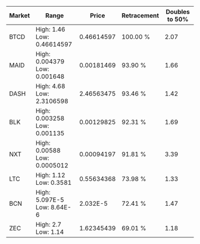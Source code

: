 | Market | Range | Price| Retracement | Doubles to 50% |
| --- | --- | --- | --- | --- |
| BTCD | High: 1.46<br />Low: 0.46614597 | 0.46614597 | 100.00 % | 2.07 |
| MAID | High: 0.004379<br />Low: 0.001648 | 0.00181469 | 93.90 % | 1.66 |
| DASH | High: 4.68<br />Low: 2.3106598 | 2.46563475 | 93.46 % | 1.42 |
| BLK | High: 0.003258<br />Low: 0.001135 | 0.00129825 | 92.31 % | 1.69 |
| NXT | High: 0.00588<br />Low: 0.0005012 | 0.00094197 | 91.81 % | 3.39 |
| LTC | High: 1.12<br />Low: 0.3581 | 0.55634368 | 73.98 % | 1.33 |
| BCN | High: 5.097E-5<br />Low: 8.64E-6 | 2.032E-5 | 72.41 % | 1.47 |
| ZEC | High: 2.7<br />Low: 1.14 | 1.62345439 | 69.01 % | 1.18 |
